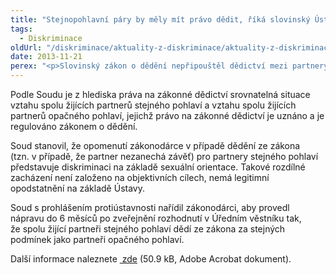 ```yaml
---
title: "Stejnopohlavní páry by měly mít právo dědit, říká slovinský Ústavní soud"
tags:
  - Diskriminace
oldUrl: "/diskriminace/aktuality-z-diskriminace/aktuality-z-diskriminace-2013/stejnopohlavni-pary-by-mely-mit-pravo-dedit-rika-slovinsky-ustavni-soud/"
date: 2013-11-21
perex: "<p>Slovinský zákon o dědění nepřipouštěl dědictví mezi partnery stejného pohlaví. Ústavní soud Slovinské republiky dne 14. dubna 2013 prohlásil tento zákon protiústavním.</p>"
---
```


<!-- imported from the old website -->

<p class="align-blok">Podle Soudu je z hlediska práva na zákonné dědictví srovnatelná situace vztahu spolu žijících partnerů stejného pohlaví a vztahu spolu žijících partnerů opačného pohlaví, jejichž právo na zákonné dědictví je uznáno a je regulováno zákonem o dědění. </p><p class="align-blok">Soud stanovil, že opomenutí zákonodárce v případě dědění ze zákona (tzn. v případě, že partner nezanechá závěť) pro partnery stejného pohlaví představuje diskriminaci na základě sexuální orientace. Takové rozdílné zacházení není založeno na objektivních cílech, nemá legitimní opodstatnění na základě Ústavy. </p><p class="align-blok">Soud s prohlášením protiústavnosti nařídil zákonodárci, aby provedl nápravu do 6 měsíců po zveřejnění rozhodnutí v Úředním věstníku tak, že spolu žijící partneři stejného pohlaví dědí ze zákona za stejných podmínek jako partneři opačného pohlaví. </p><p class="align-blok">Další informace naleznete <a title="Otevření do nového okna" href="/uploads-import/DISKRIMINACE/aktuality/SI-37-Constitutional_Court_Proclaims_the_Right_to_Inheritance_of_Cohabiting_Same-Sex_Partners.pdf" target="_blank"> zde</a> (50.9 kB, Adobe Acrobat dokument).</p>
